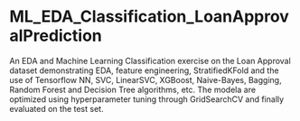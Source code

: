# ML_EDA_Classification_LoanApprovalPrediction
An EDA and Machine Learning Classification exercise on the Loan Approval dataset demonstrating EDA, feature engineering, StratifiedKFold and the use of Tensorflow NN, SVC, LinearSVC, XGBoost, Naive-Bayes, Bagging, Random Forest and Decision Tree algorithms, etc. The modela are optimized using hyperparameter tuning through GridSearchCV and finally evaluated on the test set.
